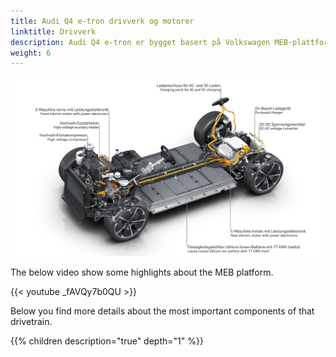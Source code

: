 ```yaml
---
title: Audi Q4 e-tron drivverk og motorer
linktitle: Drivverk
description: Audi Q4 e-tron er bygget basert på Volkswagen MEB-plattformen.
weight: 6
---
```


![Drivetrain](drivetrain.jpg "Audi Q4 e-tron drivetrain")

The below video show some highlights about the MEB platform.
 
{{< youtube _fAVQy7b0QU >}}

Below you find more details about the most important components of that drivetrain.

{{% children description="true" depth="1" %}}
